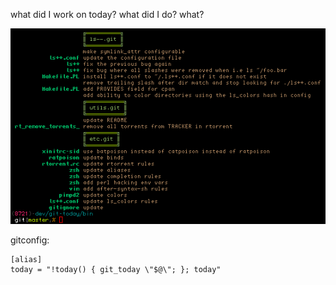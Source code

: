 what did I work on today?
what did I do?
what?

![today](/etc/today2.png)

gitconfig:

    [alias]
    today = "!today() { git_today \"$@\"; }; today"
